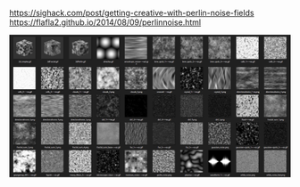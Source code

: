 https://sighack.com/post/getting-creative-with-perlin-noise-fields
https://flafla2.github.io/2014/08/09/perlinnoise.html

![GitHub Logo](/Sources/noise/SubstanceNoises.png)
